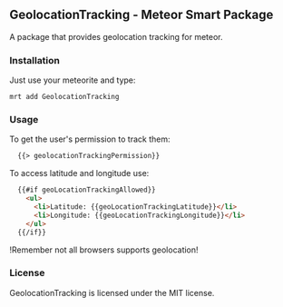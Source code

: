 <h2>GeolocationTracking - Meteor Smart Package</h2>

A package that provides geolocation tracking for meteor.
<h3>Installation</h3>
Just use your meteorite and type:

`mrt add GeolocationTracking`

<h3>Usage</h3>

To get the user's permission to track them:

```html
  {{> geolocationTrackingPermission}}
```

To access latitude and longitude use:

```html
  {{#if geoLocationTrackingAllowed}}
    <ul>
      <li>Latitude: {{geoLocationTrackingLatitude}}</li>
      <li>Longitude: {{geoLocationTrackingLongitude}}</li>
    </ul>
  {{/if}}
```

!Remember not all browsers supports geolocation!

<h3>License</h3>

GeolocationTracking is licensed under the MIT license.
